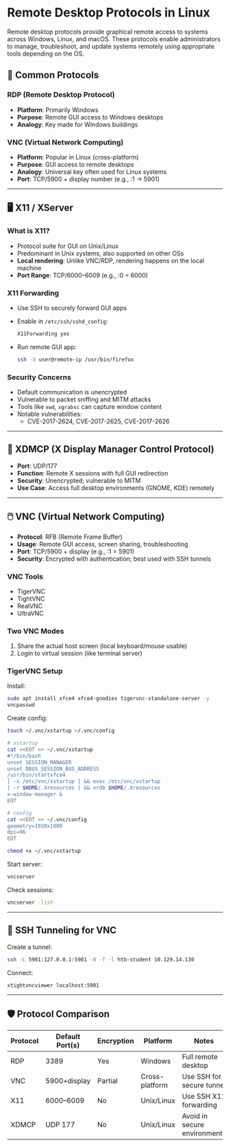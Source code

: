 
# Remote Desktop Protocols in Linux

Remote desktop protocols provide graphical remote access to systems across Windows, Linux, and macOS. These protocols enable administrators to manage, troubleshoot, and update systems remotely using appropriate tools depending on the OS.

## 🔑 Common Protocols

### RDP (Remote Desktop Protocol)

- **Platform**: Primarily Windows
- **Purpose**: Remote GUI access to Windows desktops
- **Analogy**: Key made for Windows buildings

### VNC (Virtual Network Computing)

- **Platform**: Popular in Linux (cross-platform)
- **Purpose**: GUI access to remote desktops
- **Analogy**: Universal key often used for Linux systems
- **Port**: TCP/5900 + display number (e.g., :1 → 5901)

---

## 🖥️ X11 / XServer

### What is X11?

- Protocol suite for GUI on Unix/Linux
- Predominant in Unix systems, also supported on other OSs
- **Local rendering**: Unlike VNC/RDP, rendering happens on the local machine
- **Port Range**: TCP/6000–6009 (e.g., :0 = 6000)

### X11 Forwarding

- Use SSH to securely forward GUI apps
- Enable in `/etc/ssh/sshd_config`:

  ```bash
  X11Forwarding yes
  ```

- Run remote GUI app:
  
  ```bash
  ssh -X user@remote-ip /usr/bin/firefox
  ```

### Security Concerns

- Default communication is unencrypted
- Vulnerable to packet sniffing and MITM attacks
- Tools like `xwd`, `xgrabsc` can capture window content
- Notable vulnerabilities:
  - CVE-2017-2624, CVE-2017-2625, CVE-2017-2626

---

## 🧭 XDMCP (X Display Manager Control Protocol)

- **Port**: UDP/177
- **Function**: Remote X sessions with full GUI redirection
- **Security**: Unencrypted; vulnerable to MITM
- **Use Case**: Access full desktop environments (GNOME, KDE) remotely

---

## 🖱️ VNC (Virtual Network Computing)

- **Protocol**: RFB (Remote Frame Buffer)
- **Usage**: Remote GUI access, screen sharing, troubleshooting
- **Port**: TCP/5900 + display (e.g., :1 = 5901)
- **Security**: Encrypted with authentication; best used with SSH tunnels

### VNC Tools

- TigerVNC
- TightVNC
- RealVNC
- UltraVNC

### Two VNC Modes

1. Share the actual host screen (local keyboard/mouse usable)
2. Login to virtual session (like terminal server)

### TigerVNC Setup

Install:

```bash
sudo apt install xfce4 xfce4-goodies tigervnc-standalone-server -y
vncpasswd
```

Create config:

```bash
touch ~/.vnc/xstartup ~/.vnc/config

# xstartup
cat <<EOT >> ~/.vnc/xstartup
#!/bin/bash
unset SESSION_MANAGER
unset DBUS_SESSION_BUS_ADDRESS
/usr/bin/startxfce4
[ -x /etc/vnc/xstartup ] && exec /etc/vnc/xstartup
[ -r $HOME/.Xresources ] && xrdb $HOME/.Xresources
x-window-manager &
EOT

# config
cat <<EOT >> ~/.vnc/config
geometry=1920x1080
dpi=96
EOT

chmod +x ~/.vnc/xstartup
```

Start server:

```bash
vncserver
```

Check sessions:

```bash
vncserver -list
```

---

## 🔐 SSH Tunneling for VNC

Create a tunnel:

```bash
ssh -L 5901:127.0.0.1:5901 -N -f -l htb-student 10.129.14.130
```

Connect:

```bash
xtightvncviewer localhost:5901
```

---

## 🛡️ Protocol Comparison

| Protocol | Default Port(s) | Encryption | Platform       | Notes                              |
|----------|------------------|------------|----------------|------------------------------------|
| RDP      | 3389             | Yes        | Windows        | Full remote desktop                |
| VNC      | 5900+display     | Partial    | Cross-platform | Use SSH for secure tunnel         |
| X11      | 6000–6009        | No         | Unix/Linux     | Use SSH X11 forwarding            |
| XDMCP    | UDP 177          | No         | Unix/Linux     | Avoid in secure environments      |
